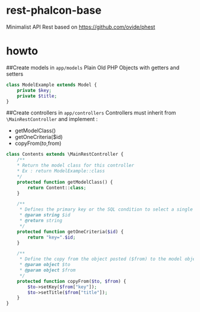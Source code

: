 # rest-phalcon-base
Minimalist API Rest based on https://github.com/ovide/phest

# howto

##Create models in `app/models`
Plain Old PHP Objects with getters and setters
```php
class ModelExample extends Model {
	private $key;
	private $title;
}
```
##Create controllers in `app/controllers`
Controllers must inherit from `\MainRestController` and implement :
 * getModelClass()
 * getOneCriteria($id)
 * copyFrom($to,$from)

```php
class Contents extends \MainRestController {
	/**
	* Return the model class for this controller
	* Ex : return ModelExample::class
	*/
	protected function getModelClass() {
		return Content::class;
	}

	/**
	 * Defines the primary key or the SQL condition to select a single record
	 * @param string $id
	 * @return string
	 */
	protected function getOneCriteria($id) {
		return "key=".$id;
	}

	/**
	 * Define the copy from the object posted ($from) to the model object ($to)
	 * @param object $to
	 * @param object $from
	 */
	protected function copyFrom($to, $from) {
		$to->setKey($from["key"]);
		$to->setTitle($from["title"]);
	}
}
```
